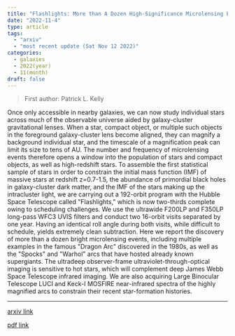 ```yaml
---
title: "Flashlights: More than A Dozen High-Significance Microlensing Events of Extremely Magnified Stars in Galaxies at Redshifts z=0.7-1.5"
date: "2022-11-4"
type: article
tags:
  - "arxiv"
  - "most recent update (Sat Nov 12 2022)"
categories:
  - galaxies
  - 2022(year)
  - 11(month)
draft: false
---
```


> First author: Patrick L. Kelly

 Once only accessible in nearby galaxies, we can now study individual stars
across much of the observable universe aided by galaxy-cluster gravitational
lenses. When a star, compact object, or multiple such objects in the foreground
galaxy-cluster lens become aligned, they can magnify a background individual
star, and the timescale of a magnification peak can limit its size to tens of
AU. The number and frequency of microlensing events therefore opens a window
into the population of stars and compact objects, as well as high-redshift
stars. To assemble the first statistical sample of stars in order to constrain
the initial mass function (IMF) of massive stars at redshift z=0.7-1.5, the
abundance of primordial black holes in galaxy-cluster dark matter, and the IMF
of the stars making up the intracluster light, we are carrying out a 192-orbit
program with the Hubble Space Telescope called "Flashlights," which is now
two-thirds complete owing to scheduling challenges. We use the ultrawide F200LP
and F350LP long-pass WFC3 UVIS filters and conduct two 16-orbit visits
separated by one year. Having an identical roll angle during both visits, while
difficult to schedule, yields extremely clean subtraction. Here we report the
discovery of more than a dozen bright microlensing events, including multiple
examples in the famous "Dragon Arc" discovered in the 1980s, as well as the
"Spocks" and "Warhol" arcs that have hosted already known supergiants. The
ultradeep observer-frame ultraviolet-through-optical imaging is sensitive to
hot stars, which will complement deep James Webb Space Telescope infrared
imaging. We are also acquiring Large Binocular Telescope LUCI and Keck-I
MOSFIRE near-infrared spectra of the highly magnified arcs to constrain their
recent star-formation histories.

---
[arxiv link](http://arxiv.org/abs/2211.02670v1)

[pdf link](http://arxiv.org/pdf/2211.02670v1)